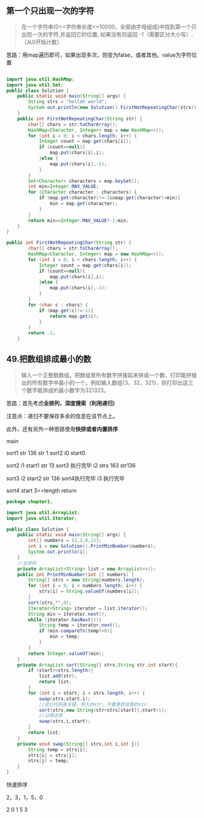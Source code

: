 ## 第一个只出现一次的字符

> 在一个字符串(0<=字符串长度<=10000，全部由字母组成)中找到第一个只出现一次的字符,并返回它的位置, 如果没有则返回 -1（需要区分大小写）.（从0开始计数）

思路：用map遍历即可，如果出现多次，则变为false，或者其他。value为字符位置

```java

import java.util.HashMap;
import java.util.Set;
public class Solution {
    public static void main(String[] args) {
        String strs = "helloh world";
        System.out.println(new Solution().FirstNotRepeatingChar(strs));
    }
    public int FirstNotRepeatingChar(String str) {
        char[] chars = str.toCharArray();
        HashMap<Character, Integer> map = new HashMap<>();
        for (int i = 0; i < chars.length; i++) {
            Integer count = map.get(chars[i]);
            if (count==null){
                map.put(chars[i],i);
            }else {
                map.put(chars[i],-1);
            }
        }
        Set<Character> characters = map.keySet();
        int min=Integer.MAX_VALUE;
        for (Character character : characters) {
            if (map.get(character)!=-1&&map.get(character)<min){
                min = map.get(character);
            }
        }
        return min==Integer.MAX_VALUE?-1:min;
    }
}

public int FirstNotRepeatingChar(String str) {
        char[] chars = str.toCharArray();
        HashMap<Character, Integer> map = new HashMap<>();
        for (int i = 0; i < chars.length; i++) {
            Integer count = map.get(chars[i]);
            if (count==null){
                map.put(chars[i],i);
            }else {
                map.put(chars[i],-1);
            }
        }
        for (char c : chars) {
            if (map.get(c)!=-1){
                return map.get(c);
            }
        }
        return -1;
    }
```



## 49.把数组排成最小的数

> 输入一个正整数数组，把数组里所有数字拼接起来排成一个数，打印能拼接出的所有数字中最小的一个。例如输入数组{3，32，321}，则打印出这三个数字能排成的最小数字为321323。

思路：首先考虑**全排列，深度搜索（利用递归）**

注意点：递归不要保存多余的信息在该节点上。

此外，还有另外一种思路使用**快排或者内置排序**

main

sort1 str 136 str 1 sort2 i0 start0

sort2 i1 start1 str 13 sort3  执行完毕 i2 strs 163  str136 

sort3 i2 start2 str 136 sort4执行完毕 i3 执行完毕  

sort4 start 3==length return 

```java
package chapter1;

import java.util.ArrayList;
import java.util.Iterator;

public class Solution {
    public static void main(String[] args) {
        int[] numbers = {1,3,6,11};
        int i = new Solution().PrintMinNumber(numbers);
        System.out.println(i);
    }
    //全排列
    private ArrayList<String> list = new ArrayList<>();
    public int PrintMinNumber(int [] numbers) {
        String[] strs = new String[numbers.length];
        for (int i = 0; i < numbers.length; i++) {
            strs[i] = String.valueOf(numbers[i]);
        }
        sort(strs,"",0);
        Iterator<String> iterator = list.iterator();
        String min = iterator.next();
        while (iterator.hasNext()){
            String temp = iterator.next();
            if (min.compareTo(temp)>0){
                min = temp;
            }
        }
        return Integer.valueOf(min);
    }
    private ArrayList sort(String[] strs,String str,int start){
        if (start>=strs.length){
            list.add(str);
            return list;
        }
        for (int i = start; i < strs.length; i++) {
            swap(strs,start,i);
            //这行代码是关键，传入的str，不要更改这里的str
            sort(strs,new String(str+strs[start]),start+1);
            //记得还原
            swap(strs,i,start);
        }
        return list;
    }
    private void swap(String[] strs,int i,int j){
        String temp = strs[i];
        strs[i] = strs[j];
        strs[j] = temp;
    }
}
```

快速排序

2，3，1，5，0

2 0 1 5 3      

